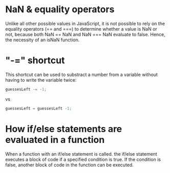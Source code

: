 # NaN & equality operators

Unlike all other possible values in JavaScript, it is not possible to rely on the equality operators (== and ===) to determine whether a value is NaN or not, because both NaN == NaN and NaN === NaN evaluate to false. Hence, the necessity of an isNaN function.

# "-=" shortcut

This shortcut can be used to substract a number from a variable without having to write the variable twice:

```javascript
guessesLeft -= -1;
```

vs

```javascript
guessesLeft = guessesLeft -1;
```
# How if/else statements are evaluated in a function

When a function with an if/else statement is called. the if/else statement executes a block of code if a specified condition is true. If the condition is false, another block of code in the function can be executed.
